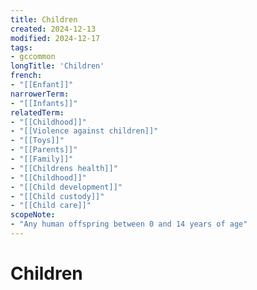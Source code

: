 ```yaml
---
title: Children
created: 2024-12-13
modified: 2024-12-17
tags:
- gccommon
longTitle: 'Children'
french:
- "[[Enfant]]"
narrowerTerm:
- "[[Infants]]"
relatedTerm:
- "[[Childhood]]"
- "[[Violence against children]]"
- "[[Toys]]"
- "[[Parents]]"
- "[[Family]]"
- "[[Childrens health]]"
- "[[Childhood]]"
- "[[Child development]]"
- "[[Child custody]]"
- "[[Child care]]"
scopeNote:
- "Any human offspring between 0 and 14 years of age"
---
```

# Children
